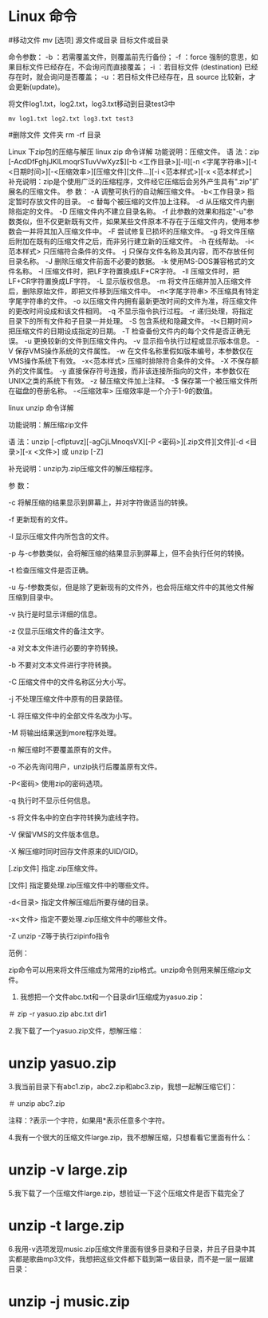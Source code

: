# Linux 命令
#移动文件
mv [选项] 源文件或目录 目标文件或目录

命令参数：
-b ：若需覆盖文件，则覆盖前先行备份；
-f ：force 强制的意思，如果目标文件已经存在，不会询问而直接覆盖；
-i ：若目标文件 (destination) 已经存在时，就会询问是否覆盖；
-u ：若目标文件已经存在，且 source 比较新，才会更新(update)。


将文件log1.txt，log2.txt，log3.txt移动到目录test3中


    mv log1.txt log2.txt log3.txt test3


#删除文件 文件夹
rm -rf 目录





Linux 下zip包的压缩与解压
linux zip 命令详解
功能说明：压缩文件。
语 法：zip [-AcdDfFghjJKlLmoqrSTuvVwXyz$][-b <工作目录>][-ll][-n <字尾字符串>][-t <日期时间>][-<压缩效率>][压缩文件][文件...][-i <范本样式>][-x <范本样式>]
补充说明：zip是个使用广泛的压缩程序，文件经它压缩后会另外产生具有".zip"扩展名的压缩文件。
参 数：
-A 调整可执行的自动解压缩文件。
-b<工作目录> 指定暂时存放文件的目录。
-c 替每个被压缩的文件加上注释。
-d 从压缩文件内删除指定的文件。
-D 压缩文件内不建立目录名称。
-f 此参数的效果和指定"-u"参数类似，但不仅更新既有文件，如果某些文件原本不存在于压缩文件内，使用本参数会一并将其加入压缩文件中。
-F 尝试修复已损坏的压缩文件。
-g 将文件压缩后附加在既有的压缩文件之后，而非另行建立新的压缩文件。
-h 在线帮助。
-i<范本样式> 只压缩符合条件的文件。
-j 只保存文件名称及其内容，而不存放任何目录名称。
-J 删除压缩文件前面不必要的数据。
-k 使用MS-DOS兼容格式的文件名称。
-l 压缩文件时，把LF字符置换成LF+CR字符。
-ll 压缩文件时，把LF+CR字符置换成LF字符。
-L 显示版权信息。
-m 将文件压缩并加入压缩文件后，删除原始文件，即把文件移到压缩文件中。
-n<字尾字符串> 不压缩具有特定字尾字符串的文件。
-o 以压缩文件内拥有最新更改时间的文件为准，将压缩文件的更改时间设成和该文件相同。
-q 不显示指令执行过程。
-r 递归处理，将指定目录下的所有文件和子目录一并处理。
-S 包含系统和隐藏文件。
-t<日期时间> 把压缩文件的日期设成指定的日期。
-T 检查备份文件内的每个文件是否正确无误。
-u 更换较新的文件到压缩文件内。
-v 显示指令执行过程或显示版本信息。
-V 保存VMS操作系统的文件属性。
-w 在文件名称里假如版本编号，本参数仅在VMS操作系统下有效。
-x<范本样式> 压缩时排除符合条件的文件。
-X 不保存额外的文件属性。
-y 直接保存符号连接，而非该连接所指向的文件，本参数仅在UNIX之类的系统下有效。
-z 替压缩文件加上注释。
-$ 保存第一个被压缩文件所在磁盘的卷册名称。
-<压缩效率> 压缩效率是一个介于1-9的数值。

linux unzip 命令详解

功能说明：解压缩zip文件

语 法：unzip [-cflptuvz][-agCjLMnoqsVX][-P <密码>][.zip文件][文件][-d <目录>][-x <文件>] 或 unzip [-Z]

补充说明：unzip为.zip压缩文件的解压缩程序。

参 数：

-c 将解压缩的结果显示到屏幕上，并对字符做适当的转换。

-f 更新现有的文件。

-l 显示压缩文件内所包含的文件。

-p 与-c参数类似，会将解压缩的结果显示到屏幕上，但不会执行任何的转换。

-t 检查压缩文件是否正确。

-u 与-f参数类似，但是除了更新现有的文件外，也会将压缩文件中的其他文件解压缩到目录中。

-v 执行是时显示详细的信息。

-z 仅显示压缩文件的备注文字。

-a 对文本文件进行必要的字符转换。

-b 不要对文本文件进行字符转换。

-C 压缩文件中的文件名称区分大小写。

-j 不处理压缩文件中原有的目录路径。

-L 将压缩文件中的全部文件名改为小写。

-M 将输出结果送到more程序处理。

-n 解压缩时不要覆盖原有的文件。

-o 不必先询问用户，unzip执行后覆盖原有文件。

-P<密码> 使用zip的密码选项。

-q 执行时不显示任何信息。

-s 将文件名中的空白字符转换为底线字符。

-V 保留VMS的文件版本信息。

-X 解压缩时同时回存文件原来的UID/GID。

[.zip文件] 指定.zip压缩文件。

[文件] 指定要处理.zip压缩文件中的哪些文件。

-d<目录> 指定文件解压缩后所要存储的目录。

-x<文件> 指定不要处理.zip压缩文件中的哪些文件。

-Z unzip -Z等于执行zipinfo指令

范例：

zip命令可以用来将文件压缩成为常用的zip格式。unzip命令则用来解压缩zip文件。

1. 我想把一个文件abc.txt和一个目录dir1压缩成为yasuo.zip：

＃ zip -r yasuo.zip abc.txt dir1

2.我下载了一个yasuo.zip文件，想解压缩：

# unzip yasuo.zip

3.我当前目录下有abc1.zip，abc2.zip和abc3.zip，我想一起解压缩它们：

＃ unzip abc\?.zip

注释：?表示一个字符，如果用*表示任意多个字符。

4.我有一个很大的压缩文件large.zip，我不想解压缩，只想看看它里面有什么：

# unzip -v large.zip

5.我下载了一个压缩文件large.zip，想验证一下这个压缩文件是否下载完全了

# unzip -t large.zip

6.我用-v选项发现music.zip压缩文件里面有很多目录和子目录，并且子目录中其实都是歌曲mp3文件，我想把这些文件都下载到第一级目录，而不是一层一层建目录：

# unzip -j music.zip
